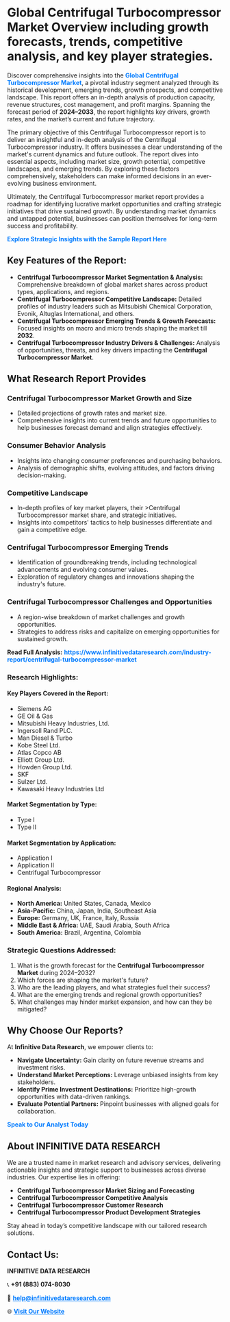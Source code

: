 <h1>Global Centrifugal Turbocompressor Market Overview including growth forecasts, trends, competitive analysis, and key player strategies.</h1>
<p>
Discover comprehensive insights into the 
<a href="https://www.infinitivedataresearch.com/industry-report/centrifugal-turbocompressor-market" rel="dofollow" style="color: #007BFF; text-decoration: none;"><strong>Global Centrifugal Turbocompressor Market</strong></a>, a pivotal industry segment analyzed through its historical development, emerging trends, growth prospects, and competitive landscape. This report offers an in-depth analysis of production capacity, revenue structures, cost management, and profit margins. Spanning the forecast period of <strong>2024–2033</strong>, the report highlights key drivers, growth rates, and the market’s current and future trajectory.
</p>
<p>
The primary objective of this Centrifugal Turbocompressor report is to deliver an insightful and in-depth analysis of the Centrifugal Turbocompressor industry. It offers businesses a clear understanding of the market's current dynamics and future outlook. The report dives into essential aspects, including market size, growth potential, competitive landscapes, and emerging trends. By exploring these factors comprehensively, stakeholders can make informed decisions in an ever-evolving business environment.
</p>
<p>
Ultimately, the Centrifugal Turbocompressor market report provides a roadmap for identifying lucrative market opportunities and crafting strategic initiatives that drive sustained growth. By understanding market dynamics and untapped potential, businesses can position themselves for long-term success and profitability.
</p>
<p>
<a href="https://www.infinitivedataresearch.com/request-sample/reportId=111174" style="color: #007BFF; text-decoration: none;"><strong>Explore Strategic Insights with the Sample Report Here</strong></a>
</p>

<h2>Key Features of the Report:</h2>
<ul>
<li><strong>Centrifugal Turbocompressor Market Segmentation & Analysis:</strong> Comprehensive breakdown of global market shares across product types, applications, and regions.</li>
<li><strong>Centrifugal Turbocompressor Competitive Landscape:</strong> Detailed profiles of industry leaders such as Mitsubishi Chemical Corporation, Evonik, Altuglas International, and others.</li>
<li><strong>Centrifugal Turbocompressor Emerging Trends & Growth Forecasts:</strong> Focused insights on macro and micro trends shaping the market till <strong>2032</strong>.</li>
<li><strong>Centrifugal Turbocompressor Industry Drivers & Challenges:</strong> Analysis of opportunities, threats, and key drivers impacting the <strong>Centrifugal Turbocompressor Market</strong>.</li>
</ul>

<h2>What Research Report Provides</h2>
<h3>Centrifugal Turbocompressor Market Growth and Size</h3>
<ul>
<li>Detailed projections of growth rates and market size.</li>
<li>Comprehensive insights into current trends and future opportunities to help businesses forecast demand and align strategies effectively.</li>
</ul>

<h3>Consumer Behavior Analysis</h3>
<ul>
<li>Insights into changing consumer preferences and purchasing behaviors.</li>
<li>Analysis of demographic shifts, evolving attitudes, and factors driving decision-making.</li>
</ul>

<h3>Competitive Landscape</h3>
<ul>
<li>In-depth profiles of key market players, their >Centrifugal Turbocompressor market share, and strategic initiatives.</li>
<li>Insights into competitors' tactics to help businesses differentiate and gain a competitive edge.</li>
</ul>

<h3>Centrifugal Turbocompressor Emerging Trends</h3>
<ul>
<li>Identification of groundbreaking trends, including technological advancements and evolving consumer values.</li>
<li>Exploration of regulatory changes and innovations shaping the industry's future.</li>
</ul>

<h3>Centrifugal Turbocompressor Challenges and Opportunities</h3>
<ul>
<li>A region-wise breakdown of market challenges and growth opportunities.</li>
<li>Strategies to address risks and capitalize on emerging opportunities for sustained growth.</li>
</ul>
<p><strong>Read Full Analysis:</strong> <a href="https://www.infinitivedataresearch.com/industry-report/centrifugal-turbocompressor-market" rel="dofollow" style="color: #007BFF; text-decoration: none;"><strong>https://www.infinitivedataresearch.com/industry-report/centrifugal-turbocompressor-market</strong></a></p>
<h3>Research Highlights:</h3>
<h4>Key Players Covered in the Report:</h4>
<ul><li>Siemens AG</li><li>GE Oil &amp; Gas</li><li>Mitsubishi Heavy Industries, Ltd.</li><li>Ingersoll Rand PLC.</li><li>Man Diesel &amp; Turbo</li><li>Kobe Steel Ltd.</li><li>Atlas Copco AB</li><li>Elliott Group Ltd.</li><li>Howden Group Ltd.</li><li>SKF</li><li>Sulzer Ltd.</li><li>Kawasaki Heavy Industries Ltd</li></ul>
<h4>Market Segmentation by Type:</h4>
<ul><li>Type I</li><li>Type II</li></ul>
<h4>Market Segmentation by Application:</h4>
<ul><li>Application I</li><li>Application II</li><li>Centrifugal Turbocompressor</li></ul>

<h4>Regional Analysis:</h4>
<ul>
<li><strong>North America:</strong> United States, Canada, Mexico</li>
<li><strong>Asia-Pacific:</strong> China, Japan, India, Southeast Asia</li>
<li><strong>Europe:</strong> Germany, UK, France, Italy, Russia</li>
<li><strong>Middle East & Africa:</strong> UAE, Saudi Arabia, South Africa</li>
<li><strong>South America:</strong> Brazil, Argentina, Colombia</li>
</ul>

<h3>Strategic Questions Addressed:</h3>
<ol>
<li>What is the growth forecast for the <strong>Centrifugal Turbocompressor Market</strong> during 2024–2032?</li>
<li>Which forces are shaping the market's future?</li>
<li>Who are the leading players, and what strategies fuel their success?</li>
<li>What are the emerging trends and regional growth opportunities?</li>
<li>What challenges may hinder market expansion, and how can they be mitigated?</li>
</ol>

<h2>Why Choose Our Reports?</h2>
<p>At <strong>Infinitive Data Research</strong>, we empower clients to:</p>
<ul>
<li><strong>Navigate Uncertainty:</strong> Gain clarity on future revenue streams and investment risks.</li>
<li><strong>Understand Market Perceptions:</strong> Leverage unbiased insights from key stakeholders.</li>
<li><strong>Identify Prime Investment Destinations:</strong> Prioritize high-growth opportunities with data-driven rankings.</li>
<li><strong>Evaluate Potential Partners:</strong> Pinpoint businesses with aligned goals for collaboration.</li>
</ul>
<p><a href="https://www.infinitivedataresearch.com/industry-report/centrifugal-turbocompressor-market" rel="dofollow" style="color: #007BFF; text-decoration: none;"><strong>Speak to Our Analyst Today</strong></a></p>

<h2>About INFINITIVE DATA RESEARCH</h2>
<p>We are a trusted name in market research and advisory services, delivering actionable insights and strategic support to businesses across diverse industries. Our expertise lies in offering:</p>
<ul>
<li><strong>Centrifugal Turbocompressor Market Sizing and Forecasting</strong></li>
<li><strong>Centrifugal Turbocompressor Competitive Analysis</strong></li>
<li><strong>Centrifugal Turbocompressor Customer Research</strong></li>
<li><strong>Centrifugal Turbocompressor Product Development Strategies</strong></li>
</ul>
<p>Stay ahead in today’s competitive landscape with our tailored research solutions.</p>

<h2>Contact Us:</h2>
<p><strong>INFINITIVE DATA RESEARCH</strong></p>
<p>📞 <strong>+91 (883) 074-8030</strong></p>
<p>📧 <strong><a href="mailto:help@infinitivedataresearch.com" style="color: #007BFF;">help@infinitivedataresearch.com</a></strong></p>
<p>🌐 <strong><a href="https://www.infinitivedataresearch.com" rel="dofollow" style="color: #007BFF;">Visit Our Website</a></strong></p>